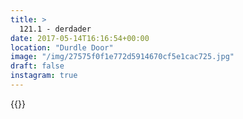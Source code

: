 ```yaml
---
title: >
  121.1 - derdader
date: 2017-05-14T16:16:54+00:00
location: "Durdle Door"
image: "/img/27575f0f1e772d5914670cf5e1cac725.jpg"
draft: false
instagram: true
---
```


{{<photo src="/img/27575f0f1e772d5914670cf5e1cac725.jpg">}}
